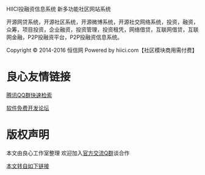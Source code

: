 HIICI投融资信息系统 新多功能社区网站系统 

开源网贷系统，开源社区系统，开源微博系统，开源社交网络系统，投资，融资，众筹，项目投资，企业融资，投资管理，投资租凭，网络借贷，互联网借贷，互联网金融，P2P投融资平台，P2P投融资信息系统。 

Copyright © 2014-2016 恒信网 Powered by hiici.com【社区模块商用需付费】



 # 良心友情链接

[腾讯QQ群快速检索](http://u.720life.cn/s/8cf73f7c)

[软件免费开发论坛](http://u.720life.cn/s/bbb01dc0)

# 版权声明 

本文由良心工作室整理 欢迎加入[官方交流Q群](https://u.720life.cn/s/f2316816)谈合作

[本文转自如下链接](http://u.720life.cn/g/2e71d0f0a5c601172267ba20d3a43c6e9c08e09a701192f940ca96a4dd6934442673ddc87c24f04f42e9c0075bd9a4f4bcd2518f1f7507dfaa857473ee97a74a)